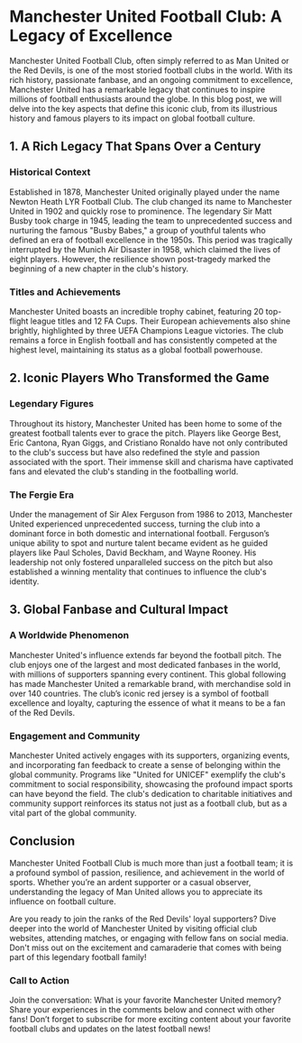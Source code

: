 # Manchester United Football Club: A Legacy of Excellence

Manchester United Football Club, often simply referred to as Man United or the Red Devils, is one of the most storied football clubs in the world. With its rich history, passionate fanbase, and an ongoing commitment to excellence, Manchester United has a remarkable legacy that continues to inspire millions of football enthusiasts around the globe. In this blog post, we will delve into the key aspects that define this iconic club, from its illustrious history and famous players to its impact on global football culture.

## 1. A Rich Legacy That Spans Over a Century

### Historical Context
Established in 1878, Manchester United originally played under the name Newton Heath LYR Football Club. The club changed its name to Manchester United in 1902 and quickly rose to prominence. The legendary Sir Matt Busby took charge in 1945, leading the team to unprecedented success and nurturing the famous "Busby Babes," a group of youthful talents who defined an era of football excellence in the 1950s. This period was tragically interrupted by the Munich Air Disaster in 1958, which claimed the lives of eight players. However, the resilience shown post-tragedy marked the beginning of a new chapter in the club's history.

### Titles and Achievements
Manchester United boasts an incredible trophy cabinet, featuring 20 top-flight league titles and 12 FA Cups. Their European achievements also shine brightly, highlighted by three UEFA Champions League victories. The club remains a force in English football and has consistently competed at the highest level, maintaining its status as a global football powerhouse.

## 2. Iconic Players Who Transformed the Game

### Legendary Figures
Throughout its history, Manchester United has been home to some of the greatest football talents ever to grace the pitch. Players like George Best, Eric Cantona, Ryan Giggs, and Cristiano Ronaldo have not only contributed to the club's success but have also redefined the style and passion associated with the sport. Their immense skill and charisma have captivated fans and elevated the club's standing in the footballing world.

### The Fergie Era
Under the management of Sir Alex Ferguson from 1986 to 2013, Manchester United experienced unprecedented success, turning the club into a dominant force in both domestic and international football. Ferguson’s unique ability to spot and nurture talent became evident as he guided players like Paul Scholes, David Beckham, and Wayne Rooney. His leadership not only fostered unparalleled success on the pitch but also established a winning mentality that continues to influence the club's identity.

## 3. Global Fanbase and Cultural Impact

### A Worldwide Phenomenon
Manchester United's influence extends far beyond the football pitch. The club enjoys one of the largest and most dedicated fanbases in the world, with millions of supporters spanning every continent. This global following has made Manchester United a remarkable brand, with merchandise sold in over 140 countries. The club’s iconic red jersey is a symbol of football excellence and loyalty, capturing the essence of what it means to be a fan of the Red Devils.

### Engagement and Community
Manchester United actively engages with its supporters, organizing events, and incorporating fan feedback to create a sense of belonging within the global community. Programs like "United for UNICEF" exemplify the club's commitment to social responsibility, showcasing the profound impact sports can have beyond the field. The club's dedication to charitable initiatives and community support reinforces its status not just as a football club, but as a vital part of the global community.

## Conclusion

Manchester United Football Club is much more than just a football team; it is a profound symbol of passion, resilience, and achievement in the world of sports. Whether you’re an ardent supporter or a casual observer, understanding the legacy of Man United allows you to appreciate its influence on football culture.

Are you ready to join the ranks of the Red Devils' loyal supporters? Dive deeper into the world of Manchester United by visiting official club websites, attending matches, or engaging with fellow fans on social media. Don't miss out on the excitement and camaraderie that comes with being part of this legendary football family!

### Call to Action
Join the conversation: What is your favorite Manchester United memory? Share your experiences in the comments below and connect with other fans! Don’t forget to subscribe for more exciting content about your favorite football clubs and updates on the latest football news!